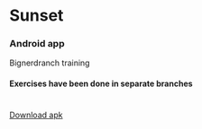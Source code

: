 # Sunset
### Android app
Bignerdranch training

#### Exercises have been done in separate branches

#

[Download apk](../../raw/master/app/build/outputs/apk/app-debug.apk)
